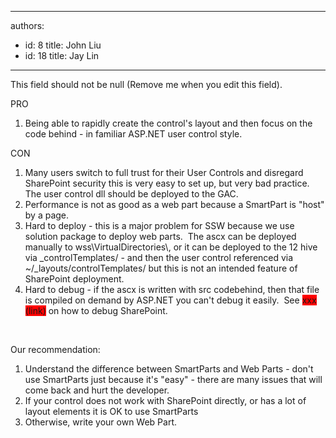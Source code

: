 

---
authors:
  - id: 8
    title: John Liu
  - id: 18
    title: Jay Lin
---




<span class='intro'> This field should not be null (Remove me when you edit this field). </span>

<p>PRO</p>
<ol>
<li>Being able to rapidly create the control's layout and then focus on the code behind - in familiar ASP.NET user control style.</li></ol>
<p>CON</p>
<ol>
<li>Many users switch to full trust for their User Controls and disregard SharePoint security this is very easy to set up, but very bad practice.&#160; The user control dll should be deployed to the GAC.</li>
<li>Performance is not as good as a&#160;web part&#160;because a SmartPart is &quot;host&quot; by a page.</li>
<li>Hard to deploy - this is a major problem for SSW because we use solution package to deploy web parts.&#160; The ascx can be deployed manually to wss\VirtualDirectories\, or it can be deployed to the 12 hive via _controlTemplates/ - and then the user control referenced&#160;via ~/_layouts/controlTemplates/ but this is not an intended feature of SharePoint deployment.</li>
<li>Hard to debug - if the ascx is written with src codebehind, then that file is compiled on demand by ASP.NET you can't debug it easily.&#160; See <font style="background-color&#58;#ff0000;">xxx (link)</font> on how to debug SharePoint.</li></ol>
<p>&#160;</p>
<p>Our recommendation&#58;</p>
<ol>
<li>Understand the difference between SmartParts and Web Parts - don't use SmartParts just because it's &quot;easy&quot; - there are many issues that will come back and hurt the developer.</li>
<li>If your control does not work with SharePoint directly, or has a lot of layout elements it is OK to use SmartParts</li>
<li>Otherwise, write your own Web Part.</li></ol>


